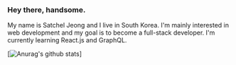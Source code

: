 ### Hey there, handsome.

My name is Satchel Jeong and I live in South Korea.
I'm mainly interested in web development and my goal is to become a full-stack developer.
I'm currently learning React.js and GraphQL.

[![Anurag's github stats](https://github-readme-stats.vercel.app/api?username=bugoverdose&hide=stars,prs,issues&count_private=true&show_icons=true)]

<!--
**bugoverdose/bugoverdose** is a ✨ _special_ ✨ repository because its `README.md` (this file) appears on your GitHub profile.

Here are some ideas to get you started:

- 🔭 I’m currently working on ...
- 🌱 I’m currently learning ...
- 👯 I’m looking to collaborate on ...
- 🤔 I’m looking for help with ...
- 💬 Ask me about ...
- 📫 How to reach me: ...
- 😄 Pronouns: ...
- ⚡ Fun fact: ...
-->
